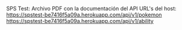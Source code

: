 SPS Test: Archivo PDF con la documentación del API
URL's del host: 
https://spstest-be7416f5a09a.herokuapp.com/api/v1/pokemon
https://spstest-be7416f5a09a.herokuapp.com/api/v1/ability
